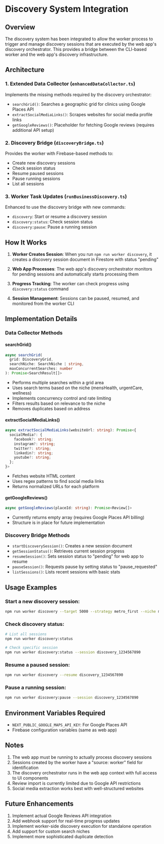 # Discovery System Integration

## Overview

The discovery system has been integrated to allow the worker process to trigger and manage discovery sessions that are executed by the web app's discovery orchestrator. This provides a bridge between the CLI-based worker and the web app's discovery infrastructure.

## Architecture

### 1. **Extended Data Collector** (`enhancedDataCollector.ts`)
Implements the missing methods required by the discovery orchestrator:

- `searchGrid()`: Searches a geographic grid for clinics using Google Places API
- `extractSocialMediaLinks()`: Scrapes websites for social media profile links
- `getGoogleReviews()`: Placeholder for fetching Google reviews (requires additional API setup)

### 2. **Discovery Bridge** (`discoveryBridge.ts`)
Provides the worker with Firebase-based methods to:

- Create new discovery sessions
- Check session status
- Resume paused sessions
- Pause running sessions
- List all sessions

### 3. **Worker Task Updates** (`runBusinessDiscovery.ts`)
Enhanced to use the discovery bridge with new commands:

- `discovery`: Start or resume a discovery session
- `discovery:status`: Check session status
- `discovery:pause`: Pause a running session

## How It Works

1. **Worker Creates Session**: When you run `npm run worker discovery`, it creates a discovery session document in Firestore with status "pending"

2. **Web App Processes**: The web app's discovery orchestrator monitors for pending sessions and automatically starts processing them

3. **Progress Tracking**: The worker can check progress using `discovery:status` command

4. **Session Management**: Sessions can be paused, resumed, and monitored from the worker CLI

## Implementation Details

### Data Collector Methods

#### searchGrid()
```typescript
async searchGrid(
  grid: DiscoveryGrid,
  searchNiche: SearchNiche | string,
  maxConcurrentSearches: number
): Promise<SearchResult[]>
```
- Performs multiple searches within a grid area
- Uses search terms based on the niche (mensHealth, urgentCare, wellness)
- Implements concurrency control and rate limiting
- Filters results based on relevance to the niche
- Removes duplicates based on address

#### extractSocialMediaLinks()
```typescript
async extractSocialMediaLinks(websiteUrl: string): Promise<{
  socialMedia?: {
    facebook?: string;
    instagram?: string;
    twitter?: string;
    linkedin?: string;
    youtube?: string;
  };
}>
```
- Fetches website HTML content
- Uses regex patterns to find social media links
- Returns normalized URLs for each platform

#### getGoogleReviews()
```typescript
async getGoogleReviews(placeId: string): Promise<Review[]>
```
- Currently returns empty array (requires Google Places API billing)
- Structure is in place for future implementation

### Discovery Bridge Methods

- `startDiscoverySession()`: Creates a new session document
- `getSessionStatus()`: Retrieves current session progress
- `resumeSession()`: Sets session status to "pending" for web app to resume
- `pauseSession()`: Requests pause by setting status to "pause_requested"
- `listSessions()`: Lists recent sessions with basic stats

## Usage Examples

### Start a new discovery session:
```bash
npm run worker discovery --target 5000 --strategy metro_first --niche mensHealth
```

### Check discovery status:
```bash
# List all sessions
npm run worker discovery:status

# Check specific session
npm run worker discovery:status --session discovery_1234567890
```

### Resume a paused session:
```bash
npm run worker discovery --resume discovery_1234567890
```

### Pause a running session:
```bash
npm run worker discovery:pause --session discovery_1234567890
```

## Environment Variables Required

- `NEXT_PUBLIC_GOOGLE_MAPS_API_KEY`: For Google Places API
- Firebase configuration variables (same as web app)

## Notes

1. The web app must be running to actually process discovery sessions
2. Sessions created by the worker have a "source: worker" field for identification
3. The discovery orchestrator runs in the web app context with full access to UI components
4. Review import is currently limited due to Google API restrictions
5. Social media extraction works best with well-structured websites

## Future Enhancements

1. Implement actual Google Reviews API integration
2. Add webhook support for real-time progress updates
3. Implement worker-side discovery execution for standalone operation
4. Add support for custom search niches
5. Implement more sophisticated duplicate detection